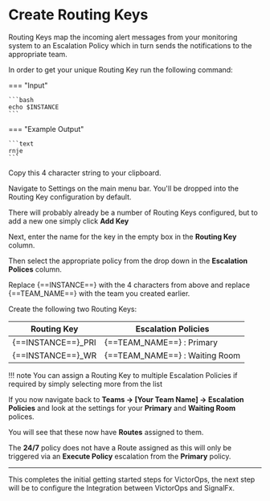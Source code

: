 # Create Routing Keys

Routing Keys map the incoming alert messages from your monitoring system to an Escalation Policy which in turn sends the notifications to the appropriate team.

In order to get your unique Routing Key run the following command:

=== "Input"

    ```bash
    echo $INSTANCE
    ```

=== "Example Output"

    ```text
    rnje
    ```

Copy this 4 character string to your clipboard.

Navigate to Settings on the main menu bar. You'll be dropped into the Routing Key configuration by default.

There will probably already be a number of Routing Keys configured, but to add a new one simply click **Add Key**

Next, enter the name for the key in the empty box in the **Routing Key** column.

Then select the appropriate policy from the drop down in the **Escalation Polices** column.

Replace {==INSTANCE==} with the 4 characters from above and replace {==TEAM_NAME==} with the team you created earlier.

Create the following two Routing Keys:

| Routing Key | Escalation Policies |
| --- | --- |
| {==INSTANCE==}_PRI | {==TEAM_NAME==} : Primary |
| {==INSTANCE==}_WR | {==TEAM_NAME==} : Waiting Room |

!!! note
    You can assign a Routing Key to multiple Escalation Policies if required by simply selecting more from the list

If you now navigate back to **Teams → [Your Team Name] → Escalation Policies** and look at the settings for your **Primary** and **Waiting Room** polices.

You will see that these now have **Routes** assigned to them.

The **24/7** policy does not have a Route assigned as this will only be triggered via an **Execute Policy** escalation from the **Primary** policy.

---

This completes the initial getting started steps for VictorOps, the next step will be to configure the Integration between VictorOps and SignalFx.
